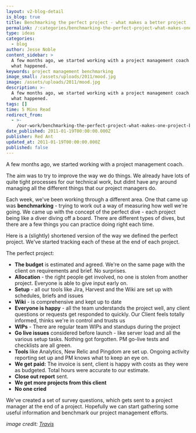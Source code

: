 ```yaml
---
layout: v2-blog-detail
is_blog: true
title: Benchmarking the perfect project - what makes a better project
permalink: /:categories/benchmarking-the-perfect-project-what-makes-one-project-better-than-another/
type: ideas
categories:
  - blog
author: Jesse Noble
content_sidebar: >
  A few months ago, we started working with a project management coach. Here's
  what happened.
keywords: project management benchmarking
image_small: /assets/uploads/2011/mood.jpg
image: /assets/uploads/2011/mood.jpg
description: >-
  A few months ago, we started working with a project management coach. Here's
  what happened.
tags: []
time: 5 Mins Read
redirect_from:
  - >-
    /our-work/benchmarking-the-perfect-project-what-makes-one-project-better-than-another/
date_published: 2011-01-19T00:00:00.000Z
publisher: Red Ant
updated_at: 2011-01-19T00:00:00.000Z
published: false
---
```


A few months ago, we started working with a project management coach.

The aim was to try to improve the way we do things. We already have lots of quite tight processes for our technical work, but didnt have any around managing all the different things that our project managers do.

Each week, we've been working through a different area. One that came up was **benchmarking** - trying to work out a way of measuring how well we're going. We came up with the concept of the perfect dive - each project being like a diver diving off a board. There are different types of dives, but there are a few things you can practice doing right each time.

Here is a (slightly) shortened version of the way we defined the perfect project. We've started tracking each of these at the end of each project.

The perfect project:

* **The budget** is estimated and agreed. We're on the same page with the client on requirements and brief. No surprises.
* **Allocation** - the right people get involved, no one is stolen from another project. Everyone is able to give input early on.
* **Setup** - all our tools like Jira, Harvest and the Wiki are set up with schedules, briefs and issues
* **Wiki** - is comprehensive and kept up to date
* **Everyone is happy** - all the team understands the project well, any client questions or requests get responded to quickly. Our Client feels totally informed, thinks we're in control and trusts us
* **WIPs** - There are regular team WIPs and standups during the project
* **Go live issues** considered before launch - like server load and all the various setup tasks. Nothing got forgotten. PM go-live tests and checklists are all green.
* **Tools** like Analytics, New Relic and Pingdom are set up. Ongoing activity reporting set up and PM knows what to keep an eye on.
* **We get paid:** The invoice is sent, client is happy with costs as they were as budgeted. Total hours were accurate to our estimate.
* **Close out report** sent.
* **We get more projects from this client**
* **No one cried**

We've created a set of survey questions, which gets sent to a project manager at the end of a project. Hopefully we can start gathering some useful information and benchmark our project management efforts.

*image credit: [Travis](https://www.flickr.com/photos/baggis/)*
